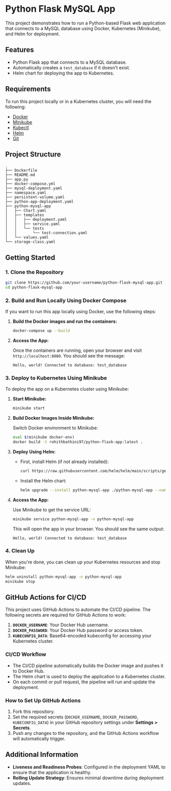 # Python Flask MySQL App

This project demonstrates how to run a Python-based Flask web application that connects to a MySQL database using Docker, Kubernetes (Minikube), and Helm for deployment.

## Features

- Python Flask app that connects to a MySQL database.
- Automatically creates a `test_database` if it doesn't exist.
- Helm chart for deploying the app to Kubernetes.

## Requirements

To run this project locally or in a Kubernetes cluster, you will need the following:

- [Docker](https://www.docker.com/)
- [Minikube](https://minikube.sigs.k8s.io/docs/start/)
- [Kubectl](https://kubernetes.io/docs/tasks/tools/install-kubectl/)
- [Helm](https://helm.sh/docs/intro/install/)
- [Git](https://git-scm.com/)

## Project Structure

```
.
├── Dockerfile
├── README.md
├── app.py
├── docker-compose.yml
├── mysql-deployment.yaml
├── namespace.yaml
├── persistent-volume.yaml
├── python-app-deployment.yaml
├── python-mysql-app
│   ├── Chart.yaml
│   ├── templates
│   │   ├── deployment.yaml
│   │   ├── service.yaml
│   │   └── tests
│   │       └── test-connection.yaml
│   └── values.yaml
└── storage-class.yaml
```

## Getting Started

### 1. Clone the Repository

```bash
git clone https://github.com/your-username/python-flask-mysql-app.git
cd python-flask-mysql-app
```

### 2. Build and Run Locally Using Docker Compose

If you want to run this app locally using Docker, use the following steps:

1. **Build the Docker images and run the containers:**

   ```bash
   docker-compose up --build
   ```

2. **Access the App:**

   Once the containers are running, open your browser and visit `http://localhost:8080`. You should see the message:
   
   ```
   Hello, world! Connected to database: test_database
   ```

### 3. Deploy to Kubernetes Using Minikube

To deploy the app on a Kubernetes cluster using Minikube:

1. **Start Minikube:**

   ```bash
   minikube start
   ```

2. **Build Docker Images Inside Minikube:**

   Switch Docker environment to Minikube:

   ```bash
   eval $(minikube docker-env)
   docker build -t rohithbathini97/python-flask-app:latest .
   ```

3. **Deploy Using Helm:**

   - First, install Helm (if not already installed):

     ```bash
     curl https://raw.githubusercontent.com/helm/helm/main/scripts/get-helm-3 | bash
     ```

   - Install the Helm chart:

     ```bash
     helm upgrade --install python-mysql-app ./python-mysql-app --namespace python-mysql-app --create-namespace
     ```

4. **Access the App:**

   Use Minikube to get the service URL:

   ```bash
   minikube service python-mysql-app -n python-mysql-app
   ```

   This will open the app in your browser. You should see the same output:
   
   ```
   Hello, world! Connected to database: test_database
   ```

### 4. Clean Up

When you're done, you can clean up your Kubernetes resources and stop Minikube:

```bash
helm uninstall python-mysql-app -n python-mysql-app
minikube stop
```

## GitHub Actions for CI/CD

This project uses GitHub Actions to automate the CI/CD pipeline. The following secrets are required for GitHub Actions to work:

1. **`DOCKER_USERNAME`**: Your Docker Hub username.
2. **`DOCKER_PASSWORD`**: Your Docker Hub password or access token.
3. **`KUBECONFIG_DATA`**: Base64-encoded kubeconfig for accessing your Kubernetes cluster.

### CI/CD Workflow

- The CI/CD pipeline automatically builds the Docker image and pushes it to Docker Hub.
- The Helm chart is used to deploy the application to a Kubernetes cluster.
- On each commit or pull request, the pipeline will run and update the deployment.

### How to Set Up GitHub Actions

1. Fork this repository.
2. Set the required secrets (`DOCKER_USERNAME`, `DOCKER_PASSWORD`, `KUBECONFIG_DATA`) in your GitHub repository settings under **Settings > Secrets**.
3. Push any changes to the repository, and the GitHub Actions workflow will automatically trigger.

## Additional Information

- **Liveness and Readiness Probes**: Configured in the deployment YAML to ensure that the application is healthy.
- **Rolling Update Strategy**: Ensures minimal downtime during deployment updates.
